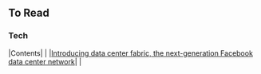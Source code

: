 ## To Read


### Tech
|Contents| |
|[Introducing data center fabric, the next-generation Facebook data center network](https://code.facebook.com/posts/360346274145943/introducing-data-center-fabric-the-next-generation-facebook-data-center-network/)| |
